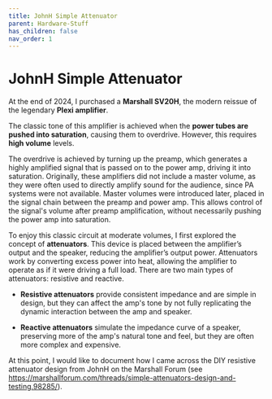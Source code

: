 ```yaml
---
title: JohnH Simple Attenuator 
parent: Hardware-Stuff
has_children: false
nav_order: 1
---
```


# JohnH Simple Attenuator
At the end of 2024, I purchased a **Marshall SV20H**, the modern reissue of the legendary **Plexi amplifier**. 

The classic tone of this amplifier is achieved when the **power tubes are pushed into saturation**, causing them to overdrive. However, this requires **high volume** levels.

The overdrive is achieved by turning up the preamp, which generates a highly amplified signal that is passed on to the power amp, driving it into saturation. Originally, these amplifiers did not include a master volume, as they were often used to directly amplify sound for the audience, since PA systems were not available. Master volumes were introduced later, placed in the signal chain between the preamp and power amp. This allows control of the signal's volume after preamp amplification, without necessarily pushing the power amp into saturation.

To enjoy this classic circuit at moderate volumes, I first explored the concept of **attenuators**. This device is placed between the amplifier’s output and the speaker, reducing the amplifier’s output power. Attenuators work by converting excess power into heat, allowing the amplifier to operate as if it were driving a full load. There are two main types of attenuators: resistive and reactive.

- **Resistive attenuators** provide consistent impedance and are simple in design, but they can affect the amp's tone by not fully replicating the dynamic interaction between the amp and speaker.

- **Reactive attenuators** simulate the impedance curve of a speaker, preserving more of the amp's natural tone and feel, but they are often more complex and expensive.

At this point, I would like to document how I came across the DIY resistive attenuator design from JohnH on the Marshall Forum (see https://marshallforum.com/threads/simple-attenuators-design-and-testing.98285/).

